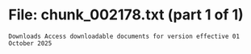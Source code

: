 ﻿# File: chunk_002178.txt (part 1 of 1)
```
Downloads Access downloadable documents for version effective 01 October 2025
```

